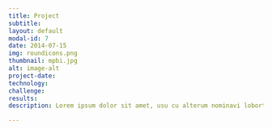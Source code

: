 ```yaml
---
title: Project 
subtitle: 
layout: default
modal-id: 7
date: 2014-07-15
img: roundicons.png
thumbnail: mpbi.jpg
alt: image-alt
project-date: 
technology:
challenge:
results:
description: Lorem ipsum dolor sit amet, usu cu alterum nominavi lobortis. At duo novum diceret. Tantas apeirian vix et, usu sanctus postulant inciderint ut, populo diceret necessitatibus in vim. Cu eum dicam feugiat noluisse.

---
```

